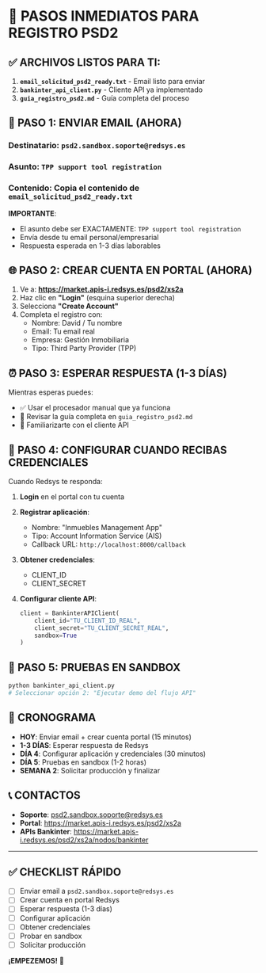 # 🚀 PASOS INMEDIATOS PARA REGISTRO PSD2

## ✅ **ARCHIVOS LISTOS PARA TI:**

1. **`email_solicitud_psd2_ready.txt`** - Email listo para enviar
2. **`bankinter_api_client.py`** - Cliente API ya implementado
3. **`guia_registro_psd2.md`** - Guía completa del proceso

## 📧 **PASO 1: ENVIAR EMAIL (AHORA)**

### **Destinatario**: `psd2.sandbox.soporte@redsys.es`
### **Asunto**: `TPP support tool registration`
### **Contenido**: Copia el contenido de `email_solicitud_psd2_ready.txt`

**IMPORTANTE**: 
- El asunto debe ser EXACTAMENTE: `TPP support tool registration`
- Envía desde tu email personal/empresarial
- Respuesta esperada en 1-3 días laborables

## 🌐 **PASO 2: CREAR CUENTA EN PORTAL (AHORA)**

1. Ve a: **https://market.apis-i.redsys.es/psd2/xs2a**
2. Haz clic en **"Login"** (esquina superior derecha)
3. Selecciona **"Create Account"**
4. Completa el registro con:
   - Nombre: David / Tu nombre
   - Email: Tu email real
   - Empresa: Gestión Inmobiliaria
   - Tipo: Third Party Provider (TPP)

## ⏰ **PASO 3: ESPERAR RESPUESTA (1-3 DÍAS)**

Mientras esperas puedes:
- ✅ Usar el procesador manual que ya funciona
- 📖 Revisar la guía completa en `guia_registro_psd2.md`
- 🔧 Familiarizarte con el cliente API

## 🔧 **PASO 4: CONFIGURAR CUANDO RECIBAS CREDENCIALES**

Cuando Redsys te responda:

1. **Login** en el portal con tu cuenta
2. **Registrar aplicación**:
   - Nombre: "Inmuebles Management App"
   - Tipo: Account Information Service (AIS)
   - Callback URL: `http://localhost:8000/callback`

3. **Obtener credenciales**:
   - CLIENT_ID
   - CLIENT_SECRET

4. **Configurar cliente API**:
   ```python
   client = BankinterAPIClient(
       client_id="TU_CLIENT_ID_REAL",
       client_secret="TU_CLIENT_SECRET_REAL",
       sandbox=True
   )
   ```

## 🧪 **PASO 5: PRUEBAS EN SANDBOX**

```bash
python bankinter_api_client.py
# Seleccionar opción 2: "Ejecutar demo del flujo API"
```

## 🎯 **CRONOGRAMA**

- **HOY**: Enviar email + crear cuenta portal (15 minutos)
- **1-3 DÍAS**: Esperar respuesta de Redsys
- **DÍA 4**: Configurar aplicación y credenciales (30 minutos)
- **DÍA 5**: Pruebas en sandbox (1-2 horas)
- **SEMANA 2**: Solicitar producción y finalizar

## 📞 **CONTACTOS**

- **Soporte**: psd2.sandbox.soporte@redsys.es
- **Portal**: https://market.apis-i.redsys.es/psd2/xs2a
- **APIs Bankinter**: https://market.apis-i.redsys.es/psd2/xs2a/nodos/bankinter

---

## ✅ **CHECKLIST RÁPIDO**

- [ ] Enviar email a `psd2.sandbox.soporte@redsys.es`
- [ ] Crear cuenta en portal Redsys
- [ ] Esperar respuesta (1-3 días)
- [ ] Configurar aplicación
- [ ] Obtener credenciales
- [ ] Probar en sandbox
- [ ] Solicitar producción

**¡EMPEZEMOS!** 🚀